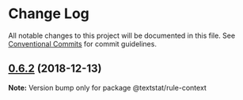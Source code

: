 # Change Log

All notable changes to this project will be documented in this file.
See [Conventional Commits](https://conventionalcommits.org) for commit guidelines.

## [0.6.2](https://github.com/textlint/textstat/compare/v0.6.1...v0.6.2) (2018-12-13)

**Note:** Version bump only for package @textstat/rule-context

